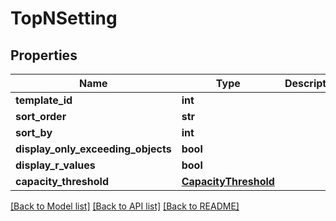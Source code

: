 # TopNSetting

## Properties
Name | Type | Description | Notes
------------ | ------------- | ------------- | -------------
**template_id** | **int** |  | 
**sort_order** | **str** |  | [optional] 
**sort_by** | **int** |  | [optional] 
**display_only_exceeding_objects** | **bool** |  | [optional] 
**display_r_values** | **bool** |  | [optional] 
**capacity_threshold** | [**CapacityThreshold**](CapacityThreshold.md) |  | [optional] 

[[Back to Model list]](../README.md#documentation-for-models) [[Back to API list]](../README.md#documentation-for-api-endpoints) [[Back to README]](../README.md)


